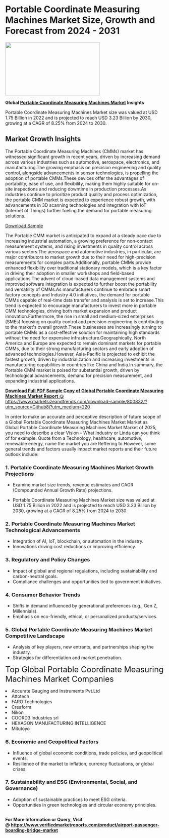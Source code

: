 <H1>Portable Coordinate Measuring Machines Market Size, Growth and Forecast from 2024 - 2031</H1><img class="aligncenter size-medium wp-image-584254" src="https://thirdeyenews.in/wp-content/uploads/2024/09/Global-Market-Research-300x168.jpeg" alt="" width="300" height="168" /><p><strong>Global&nbsp;<a href="https://www.marketsizeandtrends.com/download-sample/800832/?utm_source=Github8j?utm_medium=220">Portable Coordinate Measuring Machines Market</a> Insights</strong></p><p>Portable Coordinate Measuring Machines Market size was valued at USD 1.75 Billion in 2022 and is projected to reach USD 3.23 Billion by 2030, growing at a CAGR of 8.25% from 2024 to 2030.</p><p><h2>Market Growth Insights</h2> <p>The Portable Coordinate Measuring Machines (CMMs) market has witnessed significant growth in recent years, driven by increasing demand across various industries such as automotive, aerospace, electronics, and manufacturing.The growing emphasis on precision engineering and quality control, alongside advancements in sensor technologies, is propelling the adoption of portable CMMs.These devices offer the advantages of portability, ease of use, and flexibility, making them highly suitable for on-site inspections and reducing downtime in production processes.As industries continue to prioritize product quality and process optimization, the portable CMM market is expected to experience robust growth, with advancements in 3D scanning technologies and integration with IoT (Internet of Things) further fueling the demand for portable measuring solutions.</p> <p><a href="#">Download Sample</a></p> <p>The Portable CMM market is anticipated to expand at a steady pace due to increasing industrial automation, a growing preference for non-contact measurement systems, and rising investments in quality control across various sectors.The aerospace and automotive industries, in particular, are major contributors to market growth due to their need for high-precision measurements for complex parts.Additionally, portable CMMs provide enhanced flexibility over traditional stationary models, which is a key factor in driving their adoption in smaller workshops and field-based applications.The advent of cloud-based data management systems and improved software integration is expected to further boost the portability and versatility of CMMs.As manufacturers continue to embrace smart factory concepts and Industry 4.0 initiatives, the demand for portable CMMs capable of real-time data transfer and analysis is set to increase.This trend is expected to encourage manufacturers to invest more in portable CMM technologies, driving both market expansion and product innovation.Furthermore, the rise in small and medium-sized enterprises (SMEs) focusing on quality control and precision engineering is contributing to the market's overall growth.These businesses are increasingly turning to portable CMMs as a cost-effective solution for maintaining high standards without the need for expensive infrastructure.Geographically, North America and Europe are expected to remain dominant markets for portable CMMs, due to their strong manufacturing sectors and early adoption of advanced technologies.However, Asia-Pacific is projected to exhibit the fastest growth, driven by industrialization and increasing investments in manufacturing capabilities in countries like China and India.In summary, the Portable CMM market is poised for substantial growth, driven by technological advancements, demand for precision measurement, and expanding industrial applications.</p> <p><a href="#"></p><p><span class=""><strong>Download Full PDF Sample Copy of Global Portable Coordinate Measuring Machines Market Report</strong> @ <a href="https://www.marketsizeandtrends.com/download-sample/800832/?utm_source=Github8j?utm_medium=220" target="_blank">https://www.marketsizeandtrends.com/download-sample/800832/?utm_source=Github8j?utm_medium=220</a></span></p><p>In order to make an accurate and perceptive description of future scope of a Global&nbsp;Portable Coordinate Measuring Machines Market Market as Global&nbsp;Portable Coordinate Measuring Machines Market Market of 2025, you need to describe a clear Vision &ndash; What Industry or Linda can you think of for example: Quote from a Technology, healthcare, automotive, renewable energy, name the market you are Reffering to.However, some general trends and factors usually impact market reports and their future outlook include:</p><h3>1.&nbsp;<strong>Portable Coordinate Measuring Machines Market Growth Projections</strong></h3><ul><li>Examine market size trends, revenue estimates and CAGR (Compounded Annual Growth Rate) projections.</li><li><p>Portable Coordinate Measuring Machines Market size was valued at USD 1.75 Billion in 2022 and is projected to reach USD 3.23 Billion by 2030, growing at a CAGR of 8.25% from 2024 to 2030.</p></li></ul><h3>2.&nbsp;<strong>Portable Coordinate Measuring Machines Market Technological Advancements</strong></h3><ul><li>Integration of AI, IoT, blockchain, or automation in the industry.</li><li>Innovations driving cost reductions or improving efficiency.</li></ul><h3>3.&nbsp;<strong>Regulatory and Policy Changes</strong></h3><ul><li>Impact of global and regional regulations, including sustainability and carbon-neutral goals.</li><li>Compliance challenges and opportunities tied to government initiatives.</li></ul><h3>4.&nbsp;<strong>Consumer Behavior Trends</strong></h3><ul><li>Shifts in demand influenced by generational preferences (e.g., Gen Z, Millennials).</li><li>Emphasis on eco-friendly, ethical, or personalized products/services.</li></ul><h3>5.&nbsp;<strong>Global Portable Coordinate Measuring Machines Market Competitive Landscape</strong></h3><ul><li>Analysis of key players, new entrants, and partnerships shaping the industry.</li><li>Strategies for differentiation and market penetration.</li></ul><p data-pm-slice="1 1 []"><span style="color: inherit; font-family: inherit; font-size: 25px;">Top Global Portable Coordinate Measuring Machines Market Companies</span></p><div class="" data-test-id=""><p><li>Accurate Gauging and Instruments Pvt.Ltd</li><li> Attotech</li><li> FARO Technologies</li><li> Creaform</li><li> Nikon</li><li> COORD3 Industries srl</li><li> HEXAGON MANUFACTURING INTELLIGENCE</li><li> Mitutoyo</li></p></div><h3>6.&nbsp;<strong>Economic and Geopolitical Factors</strong></h3><ul><li>Influence of global economic conditions, trade policies, and geopolitical events.</li><li>Resilience of the market to inflation, currency fluctuations, or global crises.</li></ul><h3>7.&nbsp;<strong>Sustainability and ESG (Environmental, Social, and Governance)</strong></h3><ul><li>Adoption of sustainable practices to meet ESG criteria.</li><li>Opportunities in green technologies and circular economy principles.</li></ul><h2><strong style="font-size: 14px;">For More Information or Query, Visit @&nbsp;</strong><a style="background-color: #ffffff; font-size: 14px;" href="https://www.marketsizeandtrends.com/report/portable-coordinate-measuring-machines-market/" target="_blank">https://www.verifiedmarketreports.com/product/airport-passenger-boarding-bridge-market</a></h2>